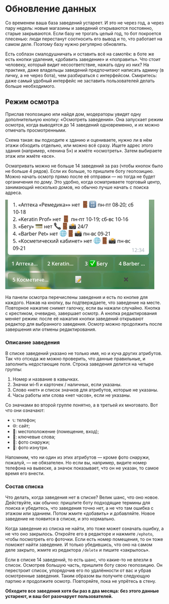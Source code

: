 # Обновление данных

Со временем ваша база заведений устареет. И это не через год, а через пару недель:
новые магазины и заведений открываются постоянно, старые закрываются. Если базу
не трогать целый год, то бот покроется плесенью: люди перестанут соотносить его
вывод и то, что работает на самом деле. Поэтому базу нужно регулярно обновлять.

Есть соблазн смалодушничать и оставить всё на самотёк: в боте же есть кнопки удаления,
«добавить заведение» и «поправить». Что стоит человеку, который видит несоответствие,
нажать одну из них? На практике, даже владельцы заведений предпочитают написать
админу (в личку, а не через бота), чем разбираться с интерфейсом. Смиритесь: даже
самый удобный интерфейс не заставить пользователей делать больше необходимого.

## Режим осмотра

Прислав геопозицию или найдя дом, модераторы увидят одну дополнительную кнопку:
«Осмотреть заведения». Она запускает режим осмотра, когда выводятся до 14 заведений
одновременно, и их можно отмечать просмотренными.

Схема такая: вы подходите к зданию и оцениваете, нужно ли в нём этажи обходить
отдельно, или можно всё сразу. Ищете адрес этого здания (например, «ленина 5»)
и жмёте «осмотреть». Затем выбираете этаж или жмёте «все».

Осматривать можно не больше 14 заведений за раз (чтобы кнопок было не больше 4 рядов).
Если их больше, то пришлите боту геопозицию. Можно начать осмотр прямо после
её отправки — но тогда не будет органичения по дому. Это удобно, когда
осматриваете торговый центр, занимающий несколько домов, но обычно лучше начать
с поиска адреса.

![Панель осмотра](review_mode.png)

На панели осмотра перечислены заведения и есть по кнопке для каждого. Нажав
на кнопку, вы подтверждаете, что заведение на месте. Повторное нажатие снимет
галочку, если вы нажали случайно. Кнопка с крестиком, очевидно, завершает осмотр.
А кнопка редактирования меняет режим: после её нажатия кнопки заведений открывают
редактор для выбранного заведения. Осмотр можно продолжить после завершения
или отмены редактирования.

### Описание заведения

В списке заведений указано не только имя, но и куча других атрибутов. Так что
отсюда же можно проверить, что данные правильные, и заполнить недостающие поля.
Строка заведения делится на четыре группы:

1. Номер и название в кавычках.
2. Значки wi-fi и карточек / наличных, если указаны.
3. Слово «нет» и список значков для атрибутов, которые не указаны.
4. Часы работы или слова «нет часов», если не указаны.

Со значками во второй группе понятно, а в третьей их многовато. Вот что они
означают:

- 📞: телефон;
- 🌐: сайт;
- 🚪: местоположение (помещение, вход);
- 🔡: ключевые слова;
- 🌄: фото снаружи;
- 📸: фото изнутри.

Напомним, что ни один из этих атрибутов — кроме фото снаружи, пожалуй, — не обязателен.
Но если вы, например, видите номер телефона на вывеске, а значок показывает,
что он не указан, то самое время его внести.

### Состав списка

Что делать, когда заведения нет в списке? Велик шанс, что оно новое. Действуйте,
как обычно: пришлите боту подходящие термины для поиска и убедитесь, что заведения
точно нет, а не что там ошибка с этажом или зданием. Потом жмите «добавить» и добавляйте.
Новое заведение не появится в списке, и это нормально.

Когда заведение из списка не найти, это тоже может означать ошибку, а не что оно закрылось.
Откройте его в редакторе и нажмите `/ephoto`, чтобы посмотреть его фоточки. Если
есть номер помещения, то он тоже поможет найти заведение. И только убедившись, что
оно на самом деле закрыто, жмите из редактора `/delete` и пишите «закрылось».

Если в списке 14 заведений, то есть шанс, что какие-то не влезли в список. Осмотрев
большую часть, пришлите боту свою геопозицию. Он перестроит список, упорядочив его
по удалённости от вас и убрав осмотренные заведения. Таким образом вы получите
следующую партию и продолжите осмотр. Повторяйте, пока не упрётесь в стену.

**Обходите все заведения хотя бы раз в два месяца: без этого данные устареют,
и ваш бот разочарует пользователей.**
